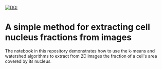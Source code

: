 [![DOI](https://zenodo.org/badge/572553865.svg)](https://zenodo.org/badge/latestdoi/572553865)

# A simple method for extracting cell nucleus fractions from images

The notebook in this repository demonstrates how to use the k-means and watershed algorithms to extract from 2D images the fraction of a cell's area covered by its nucleus.